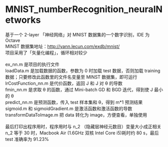 # MNIST_numberRecognition_neuralNetworks
基于一个 2-layer 「神经网络」对 MNIST 数据集的一个数字识别，IDE 为 Octave<br/>
MINST 数据集地址：http://yann.lecun.com/exdb/mnist/<br/>
项目采用了「矢量化编程」，循环相对较少<br/>
<br/>
ex_nn.m 是项目的执行文件<br/>
loadData.m 是加载数据的函数，参数为 0 时加载 test 数据，否则加载 training 数据；只要修改此函数里的文件名变量至 MINST 数据集，即可运行<br/>
lrCostFunction_nn.m 是代价函数，返回 J 和 J 对 θ 的导数<br/>
fmin_nn.m 是求取 θ 的函数，通过 Mini-batch GD 和 BGD 迭代，得到使 J 最小的 θ<br/>
predict_nn.m 是预测函数，传入 test 样本集和 θ，得到 m*1 预测结果<br/>
sigmoid.m 和 sigmoidGradient.m 是激活函数和激活函数的导数<br/>
transformDataToImage.m 把 data 转化为 image，方便查看，单独使用<br/>
<br/>
最后打印出程序用时，程序用时与 n_2 （隐藏层神经元数目）变量大小成正相关<br/>
n_2 等于 30 时，Macbook Air (1.6GHz 双核 Intel Core i5)耗时约 80 s，最后 test 准确率为 91.23%<br/>

